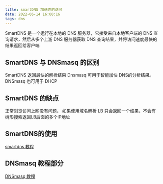 ```yaml
---
title: smartDNS 加速你的访问
date: 2022-06-14 16:00:16
tags: dns
---
```

SmartDNS 是一个运行在本地的 DNS 服务器，它接受来自本地客户端的 DNS 查询请求，然后从多个上游 DNS 服务器获取 DNS 查询结果，并将访问速度最快的结果返回给客户端


## SmartDNS 与 DNSmasq 的区别
SmartDNS 返回最快的解析结果
Dnsmasq 可用于智能加快 DNS的分析结果。DNSmasq 也可用于 DHCP 

## SmartDNS 的缺点
正常浏览访问上网没有问题， 如果使用域名解析 LB 只会返回一个结果，不会有树形搜索返回LB后面的多个IP地址

## SmartDNS的使用
[smartdns 教程](https://pymumu.github.io/smartdns/)

## DNSmasq 教程部分
[DNSmasq 教程](https://cloud.tencent.com/developer/article/1174717)